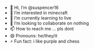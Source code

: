 - 👋 Hi, I’m @suspencer16
- 👀 I’m interested in minecraft
- 🌱 I’m currently learning to live
- 💞️ I’m looking to collaborate on nothing
- 📫 How to reach me ... pls dont
- 😄 Pronouns: he/they/it
- ⚡ Fun fact: i like purple and chess

<!---
suspencer16/suspencer16 is a ✨ special ✨ repository because its `README.md` (this file) appears on your GitHub profile.
You can click the Preview link to take a look at your changes.
--->
